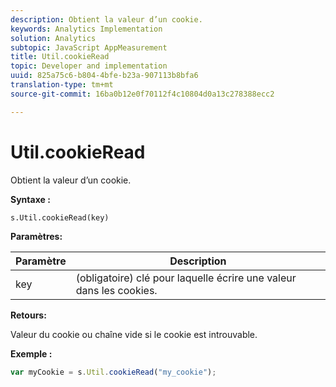```yaml
---
description: Obtient la valeur d’un cookie.
keywords: Analytics Implementation
solution: Analytics
subtopic: JavaScript AppMeasurement
title: Util.cookieRead
topic: Developer and implementation
uuid: 825a75c6-b804-4bfe-b23a-907113b8bfa6
translation-type: tm+mt
source-git-commit: 16ba0b12e0f70112f4c10804d0a13c278388ecc2

---
```



# Util.cookieRead

Obtient la valeur d’un cookie.

**Syntaxe :**

```
s.Util.cookieRead(key)
```

**Paramètres:**

| Paramètre | Description |
|---|---|
| key | (obligatoire) clé pour laquelle écrire une valeur dans les cookies. |

**Retours:**

Valeur du cookie ou chaîne vide si le cookie est introuvable.

**Exemple :**

```js
var myCookie = s.Util.cookieRead("my_cookie");
```

